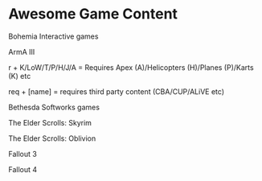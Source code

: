 # Awesome Game Content

Bohemia Interactive games

ArmA III

r + K/LoW/T/P/H/J/A = Requires Apex (A)/Helicopters (H)/Planes (P)/Karts (K) etc

req + [name] = requires third party content (CBA/CUP/ALiVE etc)

Bethesda Softworks games

The Elder Scrolls: Skyrim

The Elder Scrolls: Oblivion

Fallout 3

Fallout 4




